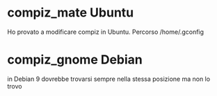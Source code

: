 # compiz_mate Ubuntu
Ho provato a modificare compiz in Ubuntu. 
Percorso /home/.gconfig

# compiz_gnome Debian
in Debian 9 dovrebbe trovarsi sempre nella stessa posizione ma non lo trovo
